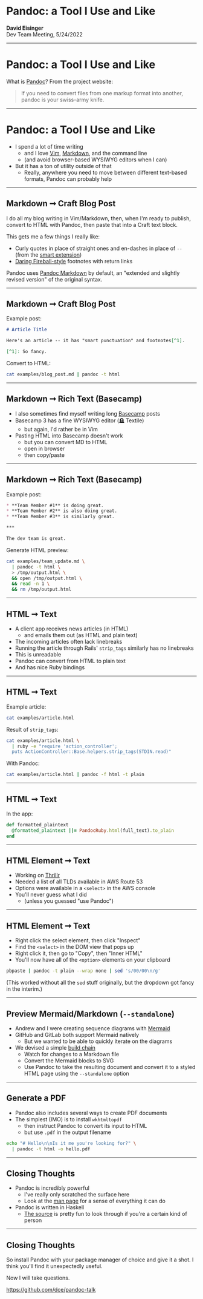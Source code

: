 # Pandoc: a Tool I Use and Like

**David Eisinger**  
Dev Team Meeting, 5/24/2022

---

# Pandoc: a Tool I Use and Like

What is [Pandoc][1]? From the project website:

> If you need to convert files from one markup format into another, pandoc is your swiss-army knife.

---

# Pandoc: a Tool I Use and Like

* I spend a lot of time writing
  * and I love [Vim][3], [Markdown][4], and the command line
  * (and avoid browser-based WYSIWYG editors when I can)
* But it has a ton of utility outside of that
  * Really, anywhere you need to move between different text-based formats, Pandoc can probably help

---

## Markdown ➞ Craft Blog Post

I do all my blog writing in Vim/Markdown, then, when I'm ready to publish, convert to HTML with Pandoc, then paste that into a Craft text block.

This gets me a few things I really like:

* Curly quotes in place of straight ones and en-dashes in place of `--` (from the [smart extension][9])
* [Daring Fireball-style][10] footnotes with return links

Pandoc uses [Pandoc Markdown][7] by default, an "extended and slightly revised version" of the original syntax.

---

## Markdown ➞ Craft Blog Post

Example post:

```markdown
# Article Title

Here's an article -- it has "smart punctuation" and footnotes[^1].

[^1]: So fancy.
```

Convert to HTML:

```bash
cat examples/blog_post.md | pandoc -t html
```

---

## Markdown ➞ Rich Text (Basecamp)

* I also sometimes find myself writing long [Basecamp][11] posts
* Basecamp 3 has a fine WYSIWYG editor (🪦 Textile)
  * but again, I'd rather be in Vim
* Pasting HTML into Basecamp doesn't work
  * but you can convert MD to HTML
  * open in browser
  * then copy/paste

---

## Markdown ➞ Rich Text (Basecamp)

Example post:

```markdown
* **Team Member #1** is doing great.
* **Team Member #2** is also doing great.
* **Team Member #3** is similarly great.

***

The dev team is great.
```

Generate HTML preview:

```bash
cat examples/team_update.md \
  | pandoc -t html \
  > /tmp/output.html \
  && open /tmp/output.html \
  && read -n 1 \
  && rm /tmp/output.html
```

---

## HTML ➞ Text

* A client app receives news articles (in HTML)
  * and emails them out (as HTML and plain text)
* The incoming articles often lack linebreaks
* Running the article through Rails' `strip_tags` similarly has no linebreaks
* This is unreadable
* Pandoc can convert from HTML to plain text
* And has nice Ruby bindings

---

## HTML ➞ Text

Example article:

```bash
cat examples/article.html
```

Result of `strip_tags`:

```bash
cat examples/article.html \
  | ruby -e "require 'action_controller';
  puts ActionController::Base.helpers.strip_tags(STDIN.read)"
```

With Pandoc:

```bash
cat examples/article.html | pandoc -f html -t plain
```

---

## HTML ➞ Text

In the app:

```ruby
def formatted_plaintext
  @formatted_plaintext ||= PandocRuby.html(full_text).to_plain
end
```

---

## HTML Element ➞ Text

* Working on [Thrillr][13]
* Needed a list of all TLDs available in AWS Route 53
* Options were available in a `<select>` in the AWS console
* You'll never guess what I did
  * (unless you guessed "use Pandoc")

---

## HTML Element ➞ Text

* Right click the select element, then click "Inspect"
* Find the `<select>` in the DOM view that pops up
* Right click it, then go to "Copy", then "Inner HTML"
* You'll now have all of the `<option>` elements on your clipboard

```bash
pbpaste | pandoc -t plain --wrap none | sed 's/00/00\n/g'
```

(This worked without all the `sed` stuff originally, but the dropdown got fancy in the interim.)

---

## Preview Mermaid/Markdown (`--standalone`)

* Andrew and I were creating sequence diagrams with [Mermaid][15]
* GitHub and GitLab both support Mermaid natively
  * But we wanted to be able to quickly iterate on the diagrams
* We devised a simple [build chain][16]
  * Watch for changes to a Markdown file
  * Convert the Mermaid blocks to SVG
  * Use Pandoc to take the resulting document and convert it to a styled HTML page using the `--standalone` option

---

## Generate a PDF

* Pandoc also includes several ways to create PDF documents
* The simplest (IMO) is to install `wkhtmltopdf`
  * then instruct Pandoc to convert its input to HTML
  * but use `.pdf` in the output filename

```bash
echo "# Hello\n\nIs it me you're looking for?" \
  | pandoc -t html -o hello.pdf
```

---

## Closing Thoughts

* Pandoc is incredibly powerful
  * I've really only scratched the surface here
  * Look at the [man page][5] for a sense of everything it can do
* Pandoc is written in Haskell
  * [The source][8] is pretty fun to look through if you're a certain kind of person

---

## Closing Thoughts

So install Pandoc with your package manager of choice and give it a shot. I think you'll find it unexpectedly useful.

Now I will take questions.

<https://github.com/dce/pandoc-talk>

[1]: https://pandoc.org/
[2]: https://github.com/xwmx/pandoc-ruby
[3]: https://www.vim.org/
[4]: https://daringfireball.net/projects/markdown/
[5]: https://manpages.org/pandoc
[6]: https://craftcms.com/
[7]: https://garrettgman.github.io/rmarkdown/authoring_pandoc_markdown.html
[8]: https://github.com/jgm/pandoc/blob/master/src/Text/Pandoc/Readers/Markdown.hs
[9]: https://pandoc.org/MANUAL.html#extension-smart
[10]: https://daringfireball.net/2005/07/footnotes
[11]: https://basecamp.com/
[12]: https://apidock.com/rails/ActionView/Helpers/SanitizeHelper/strip_tags
[13]: https://www.viget.com/articles/plan-a-killer-party-with-thrillr/
[14]: https://www.viget.com/about/team/athomas/
[15]: https://mermaid-js.github.io/mermaid/#/
[16]: https://github.com/dce/mermaid-js-demo
[17]: #
[18]: https://github.com/dce/mermaid-js-demo/blob/main/bin/build#L7=
